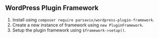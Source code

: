 ## WordPress Plugin Framework

1. Install using `composer require parsavix/wordpress-plugin-framework`.
2. Create a new instance of framework using `new PluginFramework`.
3. Setup the plugin framework using `$framework->setup()`.